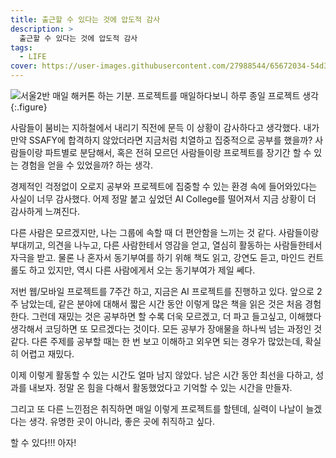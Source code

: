 ```yaml
---
title: 출근할 수 있다는 것에 압도적 감사
description: >
  출근할 수 있다는 것에 압도적 감사
tags:
  - LIFE
cover: https://user-images.githubusercontent.com/27988544/65672034-54d39200-e083-11e9-8f6d-7eac8b228acb.jpg
---
```


![서울2반](https://user-images.githubusercontent.com/27988544/65672034-54d39200-e083-11e9-8f6d-7eac8b228acb.jpg)
매일 해커톤 하는 기분. 프로젝트를 매일하다보니 하루 종일 프로젝트 생각
{:.figure}

사람들이 붐비는 지하철에서 내리기 직전에 문득 이 상황이 감사하다고 생각했다. 내가 만약 SSAFY에 합격하지 않았더라면 지금처럼 치열하고 집중적으로 공부를 했을까? 사람들이랑 파트별로 분담해서, 혹은 전혀 모르던 사람들이랑 프로젝트를 장기간 할 수 있는 경험을 얻을 수 있었을까? 하는 생각.

경제적인 걱정없이 오로지 공부와 프로젝트에 집중할 수 있는 환경 속에 들어와있다는 사실이 너무 감사했다. 어제 정말 붙고 싶었던 AI College를 떨어져서 지금 상황이 더 감사하게 느껴진다.

다른 사람은 모르겠지만, 나는 그룹에 속할 때 더 편안함을 느끼는 것 같다. 사람들이랑 부대끼고, 의견을 나누고, 다른 사람한테서 영감을 얻고, 열심히 활동하는 사람들한테서 자극을 받고. 물론 나 혼자서 동기부여를 하기 위해 책도 읽고, 강연도 듣고, 마인드 컨트롤도 하고 있지만, 역시 다른 사람에게서 오는 동기부여가 제일 쎄다.

저번 웹/모바일 프로젝트를 7주간 하고, 지금은 AI 프로젝트를 진행하고 있다. 앞으로 2주 남았는데, 같은 분야에 대해서 짧은 시간 동안 이렇게 많은 책을 읽은 것은 처음 경험한다. 그런데 재밌는 것은 공부하면 할 수록 더욱 모르겠고, 더 파고 들고싶고, 이해했다 생각해서 코딩하면 또 모르겠다는 것이다. 모든 공부가 장애물을 하나씩 넘는 과정인 것 같다. 다른 주제를 공부할 때는 한 번 보고 이해하고 외우면 되는 경우가 많았는데, 확실히 어렵고 재밌다.

이제 이렇게 활동할 수 있는 시간도 얼마 남지 않았다. 남은 시간 동안 최선을 다하고, 성과를 내보자. 정말 온 힘을 다해서 활동했었다고 기억할 수 있는 시간을 만들자.

그리고 또 다른 느낀점은 취직하면 매일 이렇게 프로젝트를 할텐데, 실력이 나날이 늘겠다는 생각. 유명한 곳이 아니라, 좋은 곳에 취직하고 싶다.

할 수 있다!!! 아자!